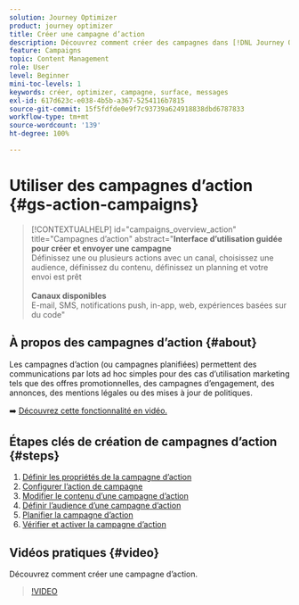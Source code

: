 ```yaml
---
solution: Journey Optimizer
product: journey optimizer
title: Créer une campagne d’action
description: Découvrez comment créer des campagnes dans [!DNL Journey Optimizer].
feature: Campaigns
topic: Content Management
role: User
level: Beginner
mini-toc-levels: 1
keywords: créer, optimizer, campagne, surface, messages
exl-id: 617d623c-e038-4b5b-a367-5254116b7815
source-git-commit: 15f5fdfde0e9f7c93739a624918838dbd6787833
workflow-type: tm+mt
source-wordcount: '139'
ht-degree: 100%

---
```



# Utiliser des campagnes d’action {#gs-action-campaigns}

>[!CONTEXTUALHELP]
>id="campaigns_overview_action"
>title="Campagnes d’action"
>abstract="**Interface d’utilisation guidée pour créer et envoyer une campagne**<br/> Définissez une ou plusieurs actions avec un canal, choisissez une audience, définissez du contenu, définissez un planning et votre envoi est prêt <br/><br/>**Canaux disponibles**<br/> E-mail, SMS, notifications push, in-app, web, expériences basées sur du code"

## À propos des campagnes d’action {#about}

Les campagnes d’action (ou campagnes planifiées) permettent des communications par lots ad hoc simples pour des cas d’utilisation marketing tels que des offres promotionnelles, des campagnes d’engagement, des annonces, des mentions légales ou des mises à jour de politiques.

➡️ [Découvrez cette fonctionnalité en vidéo.](#video)

## Étapes clés de création de campagnes d’action {#steps}

1. [Définir les propriétés de la campagne d’action](campaign-properties.md)
1. [Configurer l’action de campagne](campaign-action.md)
1. [Modifier le contenu d’une campagne d’action](campaign-content.md)
1. [Définir l’audience d’une campagne d’action](campaign-audience.md)
1. [Planifier la campagne d’action](campaign-schedule.md)
1. [Vérifier et activer la campagne d’action](review-activate-campaign.md)

## Vidéos pratiques {#video}

Découvrez comment créer une campagne d’action.

>[!VIDEO](https://video.tv.adobe.com/v/3412403?quality=12&captions=fre_fr)
